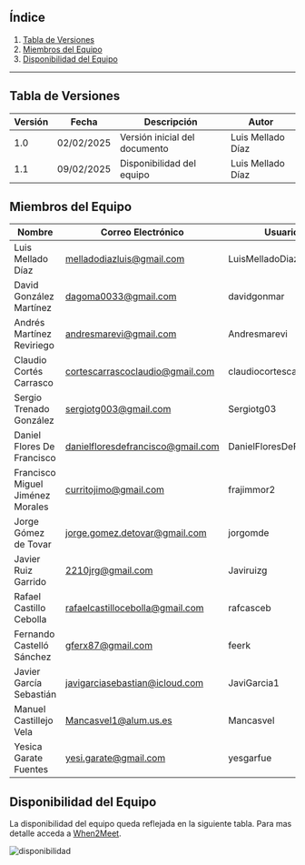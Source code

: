 ## Índice
1. [Tabla de Versiones](#tabla-de-versiones)
2. [Miembros del Equipo](#miembros-del-equipo)
3. [Disponibilidad del Equipo](#disponibilidad-del-equipo)


---

## Tabla de Versiones

| Versión | Fecha | Descripción | Autor |
|---------|------------|-------------|--------|
| 1.0 | 02/02/2025 | Versión inicial del documento | Luis Mellado Díaz |
| 1.1 | 09/02/2025 | Disponibilidad del equipo | Luis Mellado Díaz |


## Miembros del Equipo

| Nombre | Correo Electrónico | Usuario |
|--------|--------------------|---------|
| Luis Mellado Díaz | melladodiazluis@gmail.com | LuisMelladoDiaz |
| David González Martínez | dagoma0033@gmail.com | davidgonmar |
| Andrés Martínez Reviriego | andresmarevi@gmail.com | Andresmarevi |
| Claudio Cortés Carrasco | cortescarrascoclaudio@gmail.com | claudiocortescarrasco |
| Sergio Trenado González | sergiotg003@gmail.com | Sergiotg03 |
| Daniel Flores De Francisco | danielfloresdefrancisco@gmail.com | DanielFloresDeFrancisco |
| Francisco Miguel Jiménez Morales | curritojimo@gmail.com | frajimmor2 |
| Jorge Gómez de Tovar | jorge.gomez.detovar@gmail.com | jorgomde |
| Javier Ruiz Garrido | 2210jrg@gmail.com | Javiruizg |
| Rafael Castillo Cebolla | rafaelcastillocebolla@gmail.com | rafcasceb |
| Fernando Castelló Sánchez | gferx87@gmail.com | feerk |
| Javier García Sebastián | javigarciasebastian@icloud.com | JaviGarcia1 |
| Manuel Castillejo Vela | Mancasvel1@alum.us.es | Mancasvel |
| Yesica Garate Fuentes | yesi.garate@gmail.com | yesgarfue |

## Disponibilidad del Equipo
La disponibilidad del equipo queda reflejada en la siguiente tabla. Para mas detalle acceda a [When2Meet](https://www.when2meet.com/?28930983-a2ebV).

![disponibilidad](https://github.com/user-attachments/assets/8037ab77-5b83-45fa-997c-9fdc840064ad)


